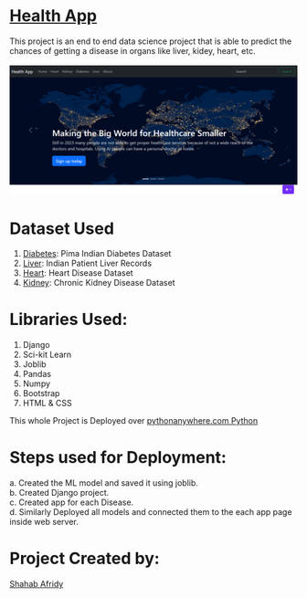 # [Health App](shahabafridy.pythonanywhere.com/)
This project is an end to end data science project that is able to predict the chances of getting a disease in organs like liver, kidey, heart, etc.<br><br>
![plot](Health_app_pic.png)

# Dataset Used
1. [Diabetes](https://www.kaggle.com/uciml/pima-indians-diabetes-database): Pima Indian Diabetes Dataset
2. [Liver](https://www.kaggle.com/uciml/indian-liver-patient-records): Indian Patient Liver Records
3. [Heart](https://www.kaggle.com/ronitf/heart-disease-uci): Heart Disease Dataset
4. [Kidney](https://www.kaggle.com/mansoordaku/ckdisease): Chronic Kidney Disease Dataset

# Libraries Used:
 1. Django
 2. Sci-kit Learn
 3. Joblib
 4. Pandas
 5. Numpy
 6. Bootstrap
 7. HTML & CSS
 
 This whole Project is Deployed over <u>pythonanywhere.com Python</u>
 
 # Steps used for Deployment:
 a. Created the ML model and saved it using joblib.<br>
 b. Created Django project.<br>
 c. Created app for each Disease.<br>
 d. Similarly Deployed all models and connected them to the each app page inside  web server.<br>
 
 # Project Created by:
[Shahab Afridy](https://www.linkedin.com/in/shahab-afridy/)

 
